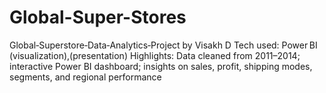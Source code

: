 # Global-Super-Stores
 Global‑Superstore‑Data‑Analytics‑Project by Visakh D Tech used:  Power BI (visualization),(presentation)  Highlights: Data cleaned from 2011–2014; interactive Power BI dashboard; insights on sales, profit, shipping modes, segments, and regional performance
